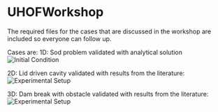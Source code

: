 # UHOFWorkshop
The required files for the cases that are discussed in the workshop are included so everyone can follow up.

Cases are:
1D: Sod problem validated with analytical solution
![Initial Condition]( https://github.com/taataam/UHOFWorkshop/blob/master/validation_cases/shockTube/plots/initialCondition.png )


2D: Lid driven cavity validated with results from the literature:
![Experimental Setup]( https://github.com/taataam/UHOFWorkshop/blob/master/validation_cases/lidDrivenCavity/plots/cavity.png )


3D: Dam break with obstacle validated with results from the literature:
![Experimental Setup]( https://github.com/taataam/UHOFWorkshop/blob/master/validation_cases/damBreakWithObstacle/plots/dbconfig.png )
